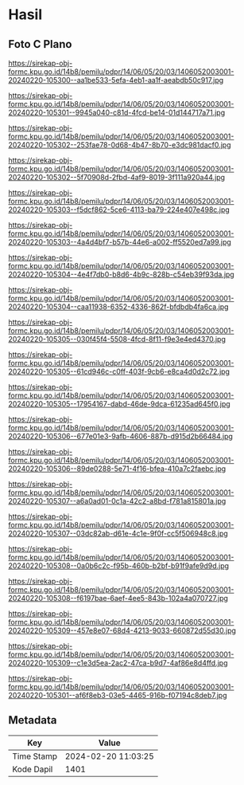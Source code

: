 # Hasil

## Foto C Plano

https://sirekap-obj-formc.kpu.go.id/14b8/pemilu/pdpr/14/06/05/20/03/1406052003001-20240220-105300--aa1be533-5efa-4eb1-aa1f-aeabdb50c917.jpg

https://sirekap-obj-formc.kpu.go.id/14b8/pemilu/pdpr/14/06/05/20/03/1406052003001-20240220-105301--9945a040-c81d-4fcd-be14-01d144717a71.jpg

https://sirekap-obj-formc.kpu.go.id/14b8/pemilu/pdpr/14/06/05/20/03/1406052003001-20240220-105302--253fae78-0d68-4b47-8b70-e3dc981dacf0.jpg

https://sirekap-obj-formc.kpu.go.id/14b8/pemilu/pdpr/14/06/05/20/03/1406052003001-20240220-105302--5f70908d-2fbd-4af9-8019-3f111a920a44.jpg

https://sirekap-obj-formc.kpu.go.id/14b8/pemilu/pdpr/14/06/05/20/03/1406052003001-20240220-105303--f5dcf862-5ce6-4113-ba79-224e407e498c.jpg

https://sirekap-obj-formc.kpu.go.id/14b8/pemilu/pdpr/14/06/05/20/03/1406052003001-20240220-105303--4a4d4bf7-b57b-44e6-a002-ff5520ed7a99.jpg

https://sirekap-obj-formc.kpu.go.id/14b8/pemilu/pdpr/14/06/05/20/03/1406052003001-20240220-105304--4e4f7db0-b8d6-4b9c-828b-c54eb39f93da.jpg

https://sirekap-obj-formc.kpu.go.id/14b8/pemilu/pdpr/14/06/05/20/03/1406052003001-20240220-105304--caa11938-6352-4336-862f-bfdbdb4fa6ca.jpg

https://sirekap-obj-formc.kpu.go.id/14b8/pemilu/pdpr/14/06/05/20/03/1406052003001-20240220-105305--030f45f4-5508-4fcd-8f11-f9e3e4ed4370.jpg

https://sirekap-obj-formc.kpu.go.id/14b8/pemilu/pdpr/14/06/05/20/03/1406052003001-20240220-105305--61cd946c-c0ff-403f-9cb6-e8ca4d0d2c72.jpg

https://sirekap-obj-formc.kpu.go.id/14b8/pemilu/pdpr/14/06/05/20/03/1406052003001-20240220-105305--17954167-dabd-46de-9dca-61235ad645f0.jpg

https://sirekap-obj-formc.kpu.go.id/14b8/pemilu/pdpr/14/06/05/20/03/1406052003001-20240220-105306--677e01e3-9afb-4606-887b-d915d2b66484.jpg

https://sirekap-obj-formc.kpu.go.id/14b8/pemilu/pdpr/14/06/05/20/03/1406052003001-20240220-105306--89de0288-5e71-4f16-bfea-410a7c2faebc.jpg

https://sirekap-obj-formc.kpu.go.id/14b8/pemilu/pdpr/14/06/05/20/03/1406052003001-20240220-105307--a6a0ad01-0c1a-42c2-a8bd-f781a815801a.jpg

https://sirekap-obj-formc.kpu.go.id/14b8/pemilu/pdpr/14/06/05/20/03/1406052003001-20240220-105307--03dc82ab-d61e-4c1e-9f0f-cc5f506948c8.jpg

https://sirekap-obj-formc.kpu.go.id/14b8/pemilu/pdpr/14/06/05/20/03/1406052003001-20240220-105308--0a0b6c2c-f95b-460b-b2bf-b91f9afe9d9d.jpg

https://sirekap-obj-formc.kpu.go.id/14b8/pemilu/pdpr/14/06/05/20/03/1406052003001-20240220-105308--f6197bae-6aef-4ee5-843b-102a4a070727.jpg

https://sirekap-obj-formc.kpu.go.id/14b8/pemilu/pdpr/14/06/05/20/03/1406052003001-20240220-105309--457e8e07-68d4-4213-9033-660872d55d30.jpg

https://sirekap-obj-formc.kpu.go.id/14b8/pemilu/pdpr/14/06/05/20/03/1406052003001-20240220-105309--c1e3d5ea-2ac2-47ca-b9d7-4af86e8d4ffd.jpg

https://sirekap-obj-formc.kpu.go.id/14b8/pemilu/pdpr/14/06/05/20/03/1406052003001-20240220-105301--af6f8eb3-03e5-4465-916b-f07194c8deb7.jpg


## Metadata

| Key        | Value               |
| ---------- | ------------------- |
| Time Stamp | 2024-02-20 11:03:25 |
| Kode Dapil | 1401                |



